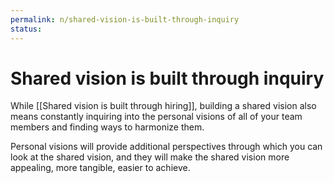 ```yaml
---
permalink: n/shared-vision-is-built-through-inquiry
status: 
---
```

# Shared vision is built through inquiry

While [[Shared vision is built through hiring]], building a shared vision also means constantly inquiring into the personal visions of all of your team members and finding ways to harmonize them.

Personal visions will provide additional perspectives through which you can look at the shared vision, and they will make the shared vision more appealing, more tangible, easier to achieve.

